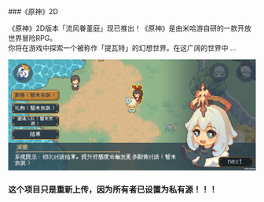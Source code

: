 ###《原神》2D

《原神》2D版本「流风眷堇庭」现已推出！《原神》是由米哈游自研的一款开放世界冒险RPG。<br>
你将在游戏中探索一个被称作「提瓦特」的幻想世界。在这广阔的世界中 ...


![ScreenShot](https://raw.githubusercontent.com/nakano1337/Genshin-Impact-2D/main/pict/1.jpg) 


### 这个项目只是重新上传，因为所有者已设置为私有源！！！

